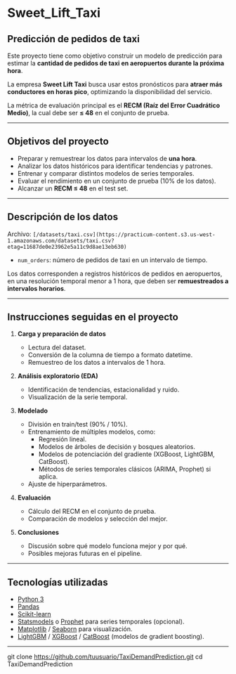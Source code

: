 # Sweet_Lift_Taxi
## Predicción de pedidos de taxi 

Este proyecto tiene como objetivo construir un modelo de predicción para estimar la **cantidad de pedidos de taxi en aeropuertos durante la próxima hora**.  

La empresa **Sweet Lift Taxi** busca usar estos pronósticos para **atraer más conductores en horas pico**, optimizando la disponibilidad del servicio.  

La métrica de evaluación principal es el **RECM (Raíz del Error Cuadrático Medio)**, la cual debe ser **≤ 48** en el conjunto de prueba.  

---

## Objetivos del proyecto  

- Preparar y remuestrear los datos para intervalos de **una hora**.  
- Analizar los datos históricos para identificar tendencias y patrones.  
- Entrenar y comparar distintos modelos de series temporales.  
- Evaluar el rendimiento en un conjunto de prueba (10% de los datos).  
- Alcanzar un **RECM ≤ 48** en el test set.  

---

## Descripción de los datos  

Archivo: `[/datasets/taxi.csv](https://practicum-content.s3.us-west-1.amazonaws.com/datasets/taxi.csv?etag=11687de0e23962e5a11c9d8ae13eb630)`  

- `num_orders`: número de pedidos de taxi en un intervalo de tiempo.  

Los datos corresponden a registros históricos de pedidos en aeropuertos, en una resolución temporal menor a 1 hora, que deben ser **remuestreados a intervalos horarios**.  

---

## Instrucciones seguidas en el proyecto  

1. **Carga y preparación de datos**  
   - Lectura del dataset.  
   - Conversión de la columna de tiempo a formato datetime.  
   - Remuestreo de los datos a intervalos de 1 hora.  

2. **Análisis exploratorio (EDA)**  
   - Identificación de tendencias, estacionalidad y ruido.  
   - Visualización de la serie temporal.  

3. **Modelado**  
   - División en train/test (90% / 10%).  
   - Entrenamiento de múltiples modelos, como:  
     - Regresión lineal.  
     - Modelos de árboles de decisión y bosques aleatorios.  
     - Modelos de potenciación del gradiente (XGBoost, LightGBM, CatBoost).  
     - Métodos de series temporales clásicos (ARIMA, Prophet) si aplica.  
   - Ajuste de hiperparámetros.  

4. **Evaluación**  
   - Cálculo del RECM en el conjunto de prueba.  
   - Comparación de modelos y selección del mejor.  

5. **Conclusiones**  
   - Discusión sobre qué modelo funciona mejor y por qué.  
   - Posibles mejoras futuras en el pipeline.  

---

## Tecnologías utilizadas  

- [Python 3](https://www.python.org/)  
- [Pandas](https://pandas.pydata.org/)  
- [Scikit-learn](https://scikit-learn.org/stable/)  
- [Statsmodels](https://www.statsmodels.org/) o [Prophet](https://facebook.github.io/prophet/) para series temporales (opcional).  
- [Matplotlib](https://matplotlib.org/) / [Seaborn](https://seaborn.pydata.org/) para visualización.  
- [LightGBM](https://lightgbm.readthedocs.io/) / [XGBoost](https://xgboost.readthedocs.io/) / [CatBoost](https://catboost.ai/) (modelos de gradient boosting).  

---
   git clone https://github.com/tuusuario/TaxiDemandPrediction.git
   cd TaxiDemandPrediction
